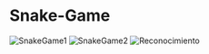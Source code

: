 # Snake-Game
![SnakeGame1](https://i.imgur.com/0zvlvkU.png)
![SnakeGame2](https://i.imgur.com/jSlEDwS.png)
![Reconocimiento](https://i.imgur.com/NwGGrIL.jpg)
